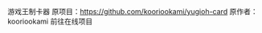 游戏王制卡器
原项目：https://github.com/kooriookami/yugioh-card
原作者：kooriookami
<a heaf=https://kiekle.github.io/yugioh-card/>前往在线项目</a>
